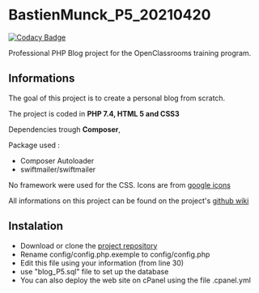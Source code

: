 # BastienMunck_P5_20210420

[![Codacy Badge](https://api.codacy.com/project/badge/Grade/fee135b883c44376975a0681b816f686)](https://app.codacy.com/gh/iBast/BastienMunck_P5_20210420?utm_source=github.com&utm_medium=referral&utm_content=iBast/BastienMunck_P5_20210420&utm_campaign=Badge_Grade_Settings)

Professional PHP Blog project for the OpenClassrooms training program.

## Informations
The goal of this project is to create a personal blog from scratch.

The project is coded in **PHP 7.4, HTML 5 and CSS3**

Dependencies trough **Composer**, 

Package used :
* Composer Autoloader
* swiftmailer/swiftmailer

No framework were used for the CSS. Icons are from [google icons](https://fonts.google.com/icons)

All informations on this project can be found on the project's [github wiki](https://github.com/iBast/BastienMunck_P5_20210420/wiki)

## Instalation
* Download or clone the [project repository](https://github.com/iBast/BastienMunck_P5_20210420)
* Rename config/config.php.exemple to config/config.php
* Edit this file using your information (from line 30)
* use "blog_P5.sql" file to set up the database
* You can also deploy the web site on cPanel using the file .cpanel.yml
